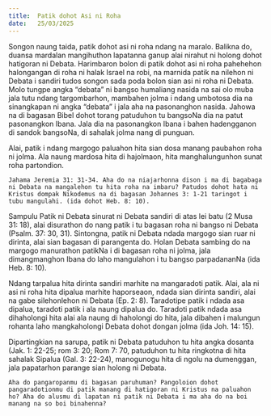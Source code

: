```yaml
---
title:  Patik dohot Asi ni Roha
date:   25/03/2025
---
```


Songon naung taida, patik dohot asi ni roha ndang na maralo. Balikna do, duansa mardalan mangihuthon lapatanna ganup alai nirahut ni holong dohot hatigoran ni Debata. Harimbaron bolon di patik dohot asi ni roha pahehehon halongangan di roha ni halak Israel na robi, na marnida patik na nilehon ni Debata i sandiri tudos songon sada poda bolon sian asi ni roha ni Debata. Molo tungpe angka “debata” ni bangso humaliang nasida na sai olo muba jala tutu ndang targombarhon, mambahen jolma i ndang umbotosa dia na sinangkapan ni angka “debata” i jala aha na pasonanghon nasida. Jahowa na di bagasan Bibel dohot torang patuduhon tu bangsoNa dia na patut pasonangkon Ibana. Jala dia na pasonangkon Ibana i bahen hadengganon di sandok bangsoNa, di sahalak jolma nang di punguan.

Alai, patik i ndang margogo paluahon hita sian dosa manang paubahon roha ni jolma. Ala naung mardosa hita di hajolmaon, hita manghalungunhon sunat roha partondion.

`Jahama Jeremia 31: 31-34. Aha do na niajarhonna dison i ma di bagabaga ni Debata na mangalehon tu hita roha na imbaru? Patudos dohot hata ni Kristus dompak Nikodemus na di bagasan Johannes 3: 1-21 taringot i tubu mangulahi. (ida dohot Heb. 8: 10).`

Sampulu Patik ni Debata sinurat ni Debata sandiri di atas lei batu (2 Musa 31: 18), alai disurathon do nang patik i tu bagasan roha ni bangso ni Debata (Psalm. 37: 30, 31). Sintongna, patik ni Debata ndada margogo sian ruar ni dirinta, alai sian bagasan di parangenta do. Holan Debata sambing do na margogo manurathon patikNa i di bagasan roha ni jolma, jala dimangmanghon Ibana do laho mangulahon i tu bangso parpadananNa (ida Heb. 8: 10).

Ndang tarpalua hita dirinta sandiri marhite na mangaradoti patik. Alai, ala ni asi ni roha hita dipalua marhite haporseaon, ndada sian dirinta sandiri, alai na gabe silehonlehon ni Debata (Ep. 2: 8). Taradotipe patik i ndada asa dipalua, taradoti patik i ala naung dipalua do. Taradoti patik ndada asa dihaholongi hita alai ala naung di haholongi do hita, jala dibahen i malungun rohanta laho mangkaholongi Debata dohot dongan jolma (ida Joh. 14: 15).

Dipartingkian na sarupa, patik ni Debata patuduhon tu hita angka dosanta (Jak. 1: 22-25; rom 3: 20; Rom 7: 70, patuduhon tu hita ringkotna di hita sahalak Sipalua (Gal. 3: 22-24), manogunogu hita di ngolu na dumenggan, jala papatarhon parange sian holong ni Debata.

`Aha do pangaropanmu di bagasan paruhuman? Pangoloion dohot pangaradotionmu di patik manang di hatigoran ni Kristus na paluahon ho? Aha do alusmu di lapatan ni patik ni Debata i ma aha do na boi manang na so boi binahenna?`